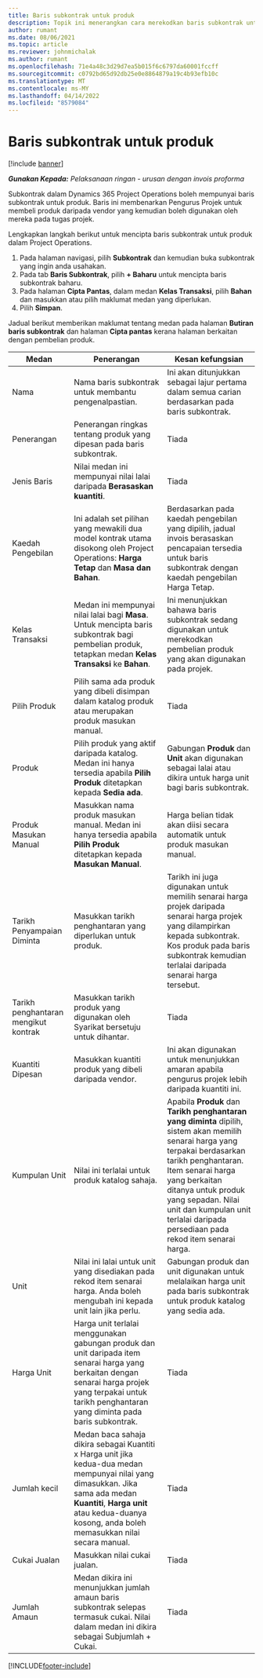 ```yaml
---
title: Baris subkontrak untuk produk
description: Topik ini menerangkan cara merekodkan baris subkontrak untuk produk dan menggunakan pelbagai medan untuk merekodkan pembelian produk daripada vendor.
author: rumant
ms.date: 08/06/2021
ms.topic: article
ms.reviewer: johnmichalak
ms.author: rumant
ms.openlocfilehash: 71e4a48c3d29d7ea5b015f6c6797da60001fccff
ms.sourcegitcommit: c0792bd65d92db25e0e8864879a19c4b93efb10c
ms.translationtype: MT
ms.contentlocale: ms-MY
ms.lasthandoff: 04/14/2022
ms.locfileid: "8579084"
---
```

# <a name="subcontract-lines-for-products"></a>Baris subkontrak untuk produk

[!include [banner](../../includes/dataverse-preview.md)]

_**Gunakan Kepada:** Pelaksanaan ringan - urusan dengan invois proforma_

Subkontrak dalam Dynamics 365 Project Operations boleh mempunyai baris subkontrak untuk produk. Baris ini membenarkan Pengurus Projek untuk membeli produk daripada vendor yang kemudian boleh digunakan oleh mereka pada tugas projek.

Lengkapkan langkah berikut untuk mencipta baris subkontrak untuk produk dalam Project Operations.

1. Pada halaman navigasi, pilih **Subkontrak** dan kemudian buka subkontrak yang ingin anda usahakan. 
2. Pada tab **Baris Subkontrak**, pilih **+ Baharu** untuk mencipta baris subkontrak baharu.
3. Pada halaman **Cipta Pantas**, dalam medan **Kelas Transaksi**, pilih **Bahan** dan masukkan atau pilih maklumat medan yang diperlukan. 
4. Pilih **Simpan**.

Jadual berikut memberikan maklumat tentang medan pada halaman **Butiran baris subkontrak** dan halaman **Cipta pantas** kerana halaman berkaitan dengan pembelian produk.

| Medan | Penerangan | Kesan kefungsian|
| ----- | ----------- | ----------- |
| Nama | Nama baris subkontrak untuk membantu pengenalpastian. |Ini akan ditunjukkan sebagai lajur pertama dalam semua carian berdasarkan pada baris subkontrak.
| Penerangan | Penerangan ringkas tentang produk yang dipesan pada baris subkontrak. | Tiada |
| Jenis Baris | Nilai medan ini mempunyai nilai lalai daripada **Berasaskan kuantiti**. |Tiada |
| Kaedah Pengebilan | Ini adalah set pilihan yang mewakili dua model kontrak utama disokong oleh Project Operations: **Harga Tetap** dan **Masa dan Bahan**. | Berdasarkan pada kaedah pengebilan yang dipilih, jadual invois berasaskan pencapaian tersedia untuk baris subkontrak dengan kaedah pengebilan Harga Tetap. |
| Kelas Transaksi |Medan ini mempunyai nilai lalai bagi **Masa**. Untuk mencipta baris subkontrak bagi pembelian produk, tetapkan medan  **Kelas Transaksi** ke **Bahan**.  | Ini menunjukkan bahawa baris subkontrak sedang digunakan untuk merekodkan pembelian produk yang akan digunakan pada projek. |
| Pilih Produk | Pilih sama ada produk yang dibeli disimpan dalam katalog produk atau merupakan produk masukan manual. |Tiada |
| Produk | Pilih produk yang aktif daripada katalog. Medan ini hanya tersedia apabila **Pilih Produk** ditetapkan kepada **Sedia ada**. |Gabungan **Produk** dan **Unit** akan digunakan sebagai lalai atau dikira untuk harga unit bagi baris subkontrak.
| Produk Masukan Manual | Masukkan nama produk masukan manual. Medan ini hanya tersedia apabila **Pilih Produk** ditetapkan kepada **Masukan Manual**.  |Harga belian tidak akan diisi secara automatik untuk produk masukan manual.|
| Tarikh Penyampaian Diminta | Masukkan tarikh penghantaran yang diperlukan untuk produk.| Tarikh ini juga digunakan untuk memilih senarai harga projek daripada senarai harga projek yang dilampirkan kepada subkontrak. Kos produk pada baris subkontrak kemudian terlalai daripada senarai harga tersebut. |
| Tarikh penghantaran mengikut kontrak | Masukkan tarikh produk yang digunakan oleh Syarikat bersetuju untuk dihantar.  |Tiada|
| Kuantiti Dipesan | Masukkan kuantiti produk yang dibeli daripada vendor.| Ini akan digunakan untuk menunjukkan amaran apabila pengurus projek lebih daripada kuantiti ini.|
| Kumpulan Unit | Nilai ini terlalai untuk produk katalog sahaja. |Apabila **Produk** dan **Tarikh penghantaran yang diminta** dipilih, sistem akan memilih senarai harga yang terpakai berdasarkan tarikh penghantaran. Item senarai harga yang berkaitan ditanya untuk produk yang sepadan. Nilai unit dan kumpulan unit terlalai daripada persediaan pada rekod item senarai harga. |
| Unit | Nilai ini lalai untuk unit yang disediakan pada rekod item senarai harga. Anda boleh mengubah ini kepada unit lain jika perlu.| Gabungan produk dan unit digunakan untuk melalaikan harga unit pada baris subkontrak untuk produk katalog yang sedia ada. |
| Harga Unit | Harga unit terlalai menggunakan gabungan produk dan unit daripada item senarai harga yang berkaitan dengan senarai harga projek yang terpakai untuk tarikh penghantaran yang diminta pada baris subkontrak.  |Tiada |
| Jumlah kecil | Medan baca sahaja dikira sebagai Kuantiti x Harga unit jika kedua-dua medan mempunyai nilai yang dimasukkan. Jika sama ada medan **Kuantiti**, **Harga unit** atau kedua-duanya kosong, anda boleh memasukkan nilai secara manual.  |Tiada |
| Cukai Jualan | Masukkan nilai cukai jualan. |Tiada |
| Jumlah Amaun | Medan dikira ini menunjukkan jumlah amaun baris subkontrak selepas termasuk cukai. Nilai dalam medan ini dikira sebagai Subjumlah + Cukai. |Tiada |


[!INCLUDE[footer-include](../../includes/footer-banner.md)]
